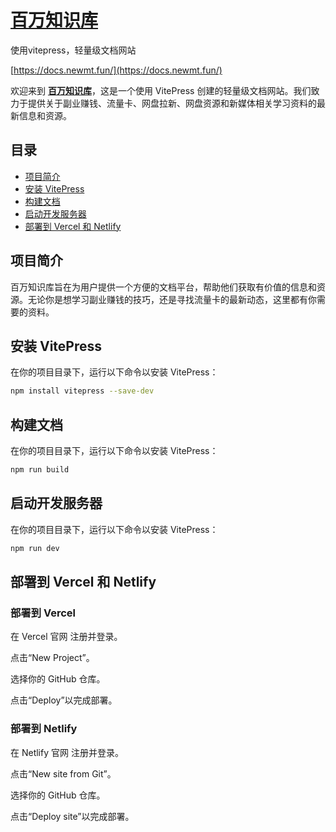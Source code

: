 # [百万知识库](https://docs.newmt.fun/)

使用vitepress，轻量级文档网站

[https://docs.newmt.fun/](https://docs.newmt.fun/)

欢迎来到 **[百万知识库](https://docs.newmt.fun/)**，这是一个使用 VitePress 创建的轻量级文档网站。我们致力于提供关于副业赚钱、流量卡、网盘拉新、网盘资源和新媒体相关学习资料的最新信息和资源。

## 目录

- [项目简介](#项目简介)
- [安装 VitePress](#安装-vitepress)
- [构建文档](#构建文档)
- [启动开发服务器](#启动开发服务器)
- [部署到 Vercel 和 Netlify](#部署到-vercel-和-netlify)

## 项目简介

百万知识库旨在为用户提供一个方便的文档平台，帮助他们获取有价值的信息和资源。无论你是想学习副业赚钱的技巧，还是寻找流量卡的最新动态，这里都有你需要的资料。

## 安装 VitePress

在你的项目目录下，运行以下命令以安装 VitePress：

```bash
npm install vitepress --save-dev
```

## 构建文档

在你的项目目录下，运行以下命令以安装 VitePress：

```bash
npm run build
```

## 启动开发服务器

在你的项目目录下，运行以下命令以安装 VitePress：

```bash
npm run dev
```

## 部署到 Vercel 和 Netlify


### 部署到 Vercel

在 Vercel 官网 注册并登录。

点击“New Project”。

选择你的 GitHub 仓库。

点击“Deploy”以完成部署。


### 部署到 Netlify

在 Netlify 官网 注册并登录。

点击“New site from Git”。

选择你的 GitHub 仓库。

点击“Deploy site”以完成部署。